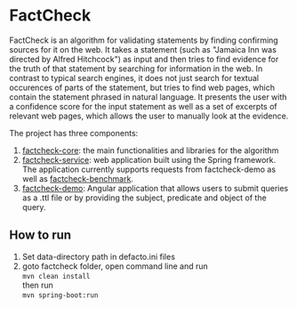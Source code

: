 # FactCheck


FactCheck is an algorithm for validating statements by finding confirming sources for it on the web. It takes a statement (such as "Jamaica Inn was directed by Alfred Hitchcock") as input and then tries to find evidence for the truth of that statement by searching for information in the web. In contrast to typical search engines, it does not just search for textual occurences of parts of the statement, but tries to find web pages, which contain the statement phrased in natural language. It presents the user with a confidence score for the input statement as well as a set of excerpts of relevant web pages, which allows the user to manually look at the evidence.

The project has three components:

1. [factcheck-core](https://github.com/danishahmed92/FactCheck/tree/master/factcheck-core): the main functionalities and libraries for the algorithm
2. [factcheck-service](https://github.com/danishahmed92/FactCheck/tree/master/factcheck-service): web application built using the Spring framework. The application currently supports requests from factcheck-demo as well as [factcheck-benchmark](https://github.com/hobbit-project/Fact-Checking-Benchmark).
2. [factcheck-demo](https://github.com/danishahmed92/FactCheck/tree/master/factcheck-demo): Angular application that allows users to submit queries as a .ttl file or by providing the subject, predicate and object of the query.

## How to run
1. Set data-directory path in defacto.ini files
2. goto factcheck folder, open command line and 
run  
`mvn clean install`  
    then run   
`mvn spring-boot:run` 